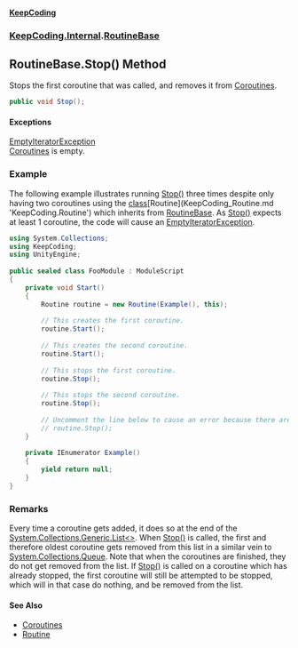 #### [KeepCoding](index.md 'index')
### [KeepCoding.Internal](KeepCoding_Internal.md 'KeepCoding.Internal').[RoutineBase](KeepCoding_Internal_RoutineBase.md 'KeepCoding.Internal.RoutineBase')
## RoutineBase.Stop() Method
Stops the first coroutine that was called, and removes it from [Coroutines](KeepCoding_Internal_RoutineBase_Coroutines.md 'KeepCoding.Internal.RoutineBase.Coroutines').  
```csharp
public void Stop();
```
#### Exceptions
[EmptyIteratorException](KeepCoding_Internal_EmptyIteratorException.md 'KeepCoding.Internal.EmptyIteratorException')  
[Coroutines](KeepCoding_Internal_RoutineBase_Coroutines.md 'KeepCoding.Internal.RoutineBase.Coroutines') is empty.
### Example
The following example illustrates running [Stop()](KeepCoding_Internal_RoutineBase_Stop().md 'KeepCoding.Internal.RoutineBase.Stop()') three times despite only having two coroutines using the [class](https://docs.microsoft.com/en-us/dotnet/csharp/language-reference/keywords/class 'https://docs.microsoft.com/en-us/dotnet/csharp/language-reference/keywords/class')[Routine](KeepCoding_Routine.md 'KeepCoding.Routine') which inherits from [RoutineBase](KeepCoding_Internal_RoutineBase.md 'KeepCoding.Internal.RoutineBase'). As [Stop()](KeepCoding_Internal_RoutineBase_Stop().md 'KeepCoding.Internal.RoutineBase.Stop()') expects at least 1 coroutine, the code will cause an [EmptyIteratorException](KeepCoding_Internal_EmptyIteratorException.md 'KeepCoding.Internal.EmptyIteratorException').  
```csharp
using System.Collections;  
using KeepCoding;  
using UnityEngine;  
  
public sealed class FooModule : ModuleScript  
{  
    private void Start()  
    {  
        Routine routine = new Routine(Example(), this);  
          
        // This creates the first coroutine.  
        routine.Start();  
          
        // This creates the second coroutine.  
        routine.Start();  
          
        // This stops the first coroutine.  
        routine.Stop();  
          
        // This stops the second coroutine.  
        routine.Stop();  
          
        // Uncomment the line below to cause an error because there are no coroutines to remove.  
        // routine.Stop();  
    }  
      
    private IEnumerator Example()  
    {  
        yield return null;  
    }  
}  
```
### Remarks
Every time a coroutine gets added, it does so at the end of the [System.Collections.Generic.List&lt;&gt;](https://docs.microsoft.com/en-us/dotnet/api/System.Collections.Generic.List-1 'System.Collections.Generic.List`1'). When [Stop()](KeepCoding_Internal_RoutineBase_Stop().md 'KeepCoding.Internal.RoutineBase.Stop()') is called, the first and therefore oldest coroutine gets removed from this list in a similar vein to [System.Collections.Queue](https://docs.microsoft.com/en-us/dotnet/api/System.Collections.Queue 'System.Collections.Queue'). Note that when the coroutines are finished, they do not get removed from the list. If [Stop()](KeepCoding_Internal_RoutineBase_Stop().md 'KeepCoding.Internal.RoutineBase.Stop()') is called on a coroutine which has already stopped, the first coroutine will still be attempted to be stopped, which will in that case do nothing, and be removed from the list.  
#### See Also
- [Coroutines](KeepCoding_Internal_RoutineBase_Coroutines.md 'KeepCoding.Internal.RoutineBase.Coroutines')
- [Routine](KeepCoding_Routine.md 'KeepCoding.Routine')
